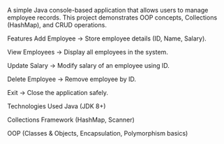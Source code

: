 A simple Java console-based application that allows users to manage employee records.
This project demonstrates OOP concepts, Collections (HashMap), and CRUD operations.

 Features
Add Employee → Store employee details (ID, Name, Salary).

View Employees → Display all employees in the system.

Update Salary → Modify salary of an employee using ID.

Delete Employee → Remove employee by ID.

Exit → Close the application safely.

 Technologies Used
Java (JDK 8+)

Collections Framework (HashMap, Scanner)

OOP (Classes & Objects, Encapsulation, Polymorphism basics)

